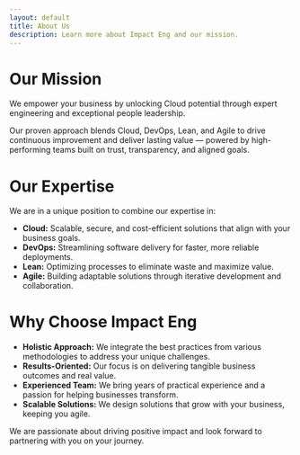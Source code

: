```yaml
---
layout: default
title: About Us
description: Learn more about Impact Eng and our mission.
---
```


# Our Mission

We empower your business by unlocking Cloud potential through expert engineering and exceptional people leadership.

Our proven approach blends Cloud, DevOps, Lean, and Agile to drive continuous improvement and deliver lasting value — powered by high-performing teams built on trust, transparency, and aligned goals.

# Our Expertise

We are in a unique position to combine our expertise in:

- **Cloud:** Scalable, secure, and cost-efficient solutions that align with your business goals. 
- **DevOps:** Streamlining software delivery for faster, more reliable deployments. 
- **Lean:** Optimizing processes to eliminate waste and maximize value. 
- **Agile:** Building adaptable solutions through iterative development and collaboration.

# Why Choose Impact Eng

- **Holistic Approach:** We integrate the best practices from various methodologies to address your unique challenges.
- **Results-Oriented:** Our focus is on delivering tangible business outcomes and real value.
- **Experienced Team:** We bring years of practical experience and a passion for helping businesses transform.
- **Scalable Solutions:** We design solutions that grow with your business, keeping you agile.

We are passionate about driving positive impact and look forward to partnering with you on your journey.